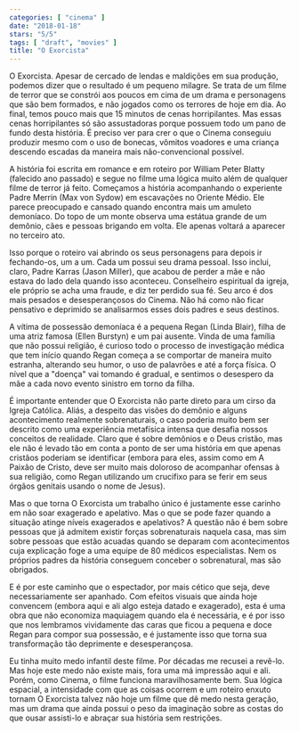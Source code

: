 ```yaml
---
categories: [ "cinema" ]
date: "2018-01-18"
stars: "5/5"
tags: [ "draft", "movies" ]
title: "O Exorcista"
---
```

O Exorcista. Apesar de cercado de lendas e maldições em sua produção,
podemos dizer que o resultado é um pequeno milagre. Se trata de um filme
de terror que se constrói aos poucos em cima de um drama e personagens
que são bem formados, e não jogados como os terrores de hoje em dia. Ao
final, temos pouco mais que 15 minutos de cenas horripilantes. Mas essas
cenas horripilantes só são assustadoras porque possuem todo um pano de
fundo desta história. É preciso ver para crer o que o Cinema conseguiu
produzir mesmo com o uso de bonecas, vômitos voadores e uma criança
descendo escadas da maneira mais não-convencional possível.

A história foi escrita em romance e em roteiro por William Peter
Blatty (falecido ano passado) e segue no filme uma lógica muito
além de qualquer filme de terror já feito. Começamos a história
acompanhando o experiente Padre Merrin (Max von Sydow) em escavações
no Oriente Médio. Ele parece preocupado e cansado quando encontra mais
um amuleto demoníaco. Do topo de um monte observa uma estátua grande
de um demônio, cães e pessoas brigando em volta. Ele apenas voltará
a aparecer no terceiro ato.

Isso porque o roteiro vai abrindo os seus personagens para depois ir
fechando-os, um a um. Cada um possui seu drama pessoal. Isso inclui,
claro, Padre Karras (Jason Miller), que acabou de perder a mãe e não
estava do lado dela quando isso aconteceu. Conselheiro espiritual da
igreja, ele próprio se acha uma fraude, e diz ter perdido sua fé. Seu
arco é dos mais pesados e desesperançosos do Cinema. Não há como
não ficar pensativo e deprimido se analisarmos esses dois padres e seus
destinos.

A vítima de possessão demoníaca é a pequena Regan (Linda Blair),
filha de uma atriz famosa (Ellen Burstyn) e um pai ausente. Vinda de
uma família que não possui religião, é curioso todo o processo de
investigação médica que tem início quando Regan começa a se comportar
de maneira muito estranha, alterando seu humor, o uso de palavrões e
até a força física. O nível que a "doença" vai tomando é gradual,
e sentimos o desespero da mãe a cada novo evento sinistro em torno da
filha.

É importante entender que O Exorcista não parte direto para um cirso
da Igreja Católica. Aliás, a despeito das visões do demônio e alguns
acontecimento realmente sobrenaturais, o caso poderia muito bem ser
descrito como uma experiência metafísica intensa que desafia nossos
conceitos de realidade. Claro que é sobre demônios e o Deus cristão,
mas ele não é levado tão em conta a ponto de ser uma história em
que apenas cristãos poderiam se identificar (embora para eles, assim
como em A Paixão de Cristo, deve ser muito mais doloroso de acompanhar
ofensas à sua religião, como Regan utilizando um crucifixo para se
ferir em seus órgãos genitais usando o nome de Jesus).

Mas o que torna O Exorcista um trabalho único é justamente esse
carinho em não soar exagerado e apelativo. Mas o que se pode fazer
quando a situação atinge níveis exagerados e apelativos? A questão
não é bem sobre pessoas que já admitem existir forças sobrenaturais
naquela casa, mas sim sobre pessoas que estão acuadas quando se deparam
com acontecimentos cuja explicação foge a uma equipe de 80 médicos
especialistas. Nem os próprios padres da história conseguem conceber
o sobrenatural, mas são obrigados.

E é por este caminho que o espectador, por mais cético que seja,
deve necessariamente ser apanhado. Com efeitos visuais que ainda hoje
convencem (embora aqui e ali algo esteja datado e exagerado), esta é
uma obra que não economiza maquiagem quando ela é necessária, e é
por isso que nos lembramos vividamente das caras que ficou a pequena e
doce Regan para compor sua possessão, e é justamente isso que torna
sua transformação tão deprimente e desesperançosa.

Eu tinha muito medo infantil deste filme. Por décadas me recusei a
revê-lo. Mas hoje este medo não existe mais, fora uma má impressão
aqui e ali. Porém, como Cinema, o filme funciona maravilhosamente
bem. Sua lógica espacial, a intensidade com que as coisas ocorrem e um
roteiro enxuto tornam O Exorcista talvez não hoje um filme que dê medo
nesta geração, mas um drama que ainda possui o peso da imaginação
sobre as costas do que ousar assisti-lo e abraçar sua história sem
restrições.
